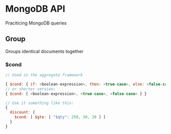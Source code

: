 # MongoDB API

Praciticing MongoDB queries

## Group

Groups identical documents together

### \$cond

```javascript
// Used in the aggregate framework

{ $cond: { if: <boolean-expression>, then: <true-case>, else: <false-case> } }
// or shorter version:
{ $cond: [ <boolean-expression>, <true-case>, <false-case> ] }

// Use it something like this:
{
  discount: {
    $cond: [ $gte: [ "$qty": 250, 30, 20 ] ]
  }
}
```
